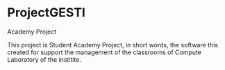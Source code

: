 # ProjectGESTI
Academy Project

This project is Student Academy Project, in short words, the software this created for support the management of the classrooms of Compute Laboratory of the institite.
